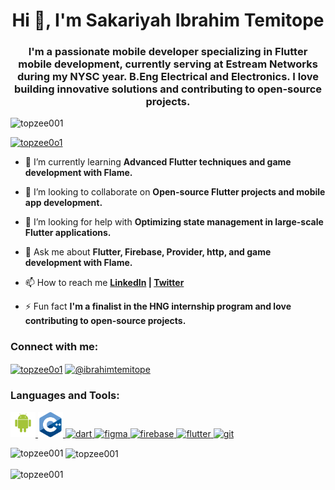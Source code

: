 <h1 align="center">Hi 👋, I'm Sakariyah Ibrahim Temitope</h1>
<h3 align="center">I'm a passionate mobile developer specializing in Flutter mobile development, currently serving at Estream Networks during my NYSC year. B.Eng Electrical and Electronics. I love building innovative solutions and contributing to open-source projects.</h3>

<p align="left"> <img src="https://komarev.com/ghpvc/?username=topzee001&label=Profile%20views&color=0e75b6&style=flat" alt="topzee001" /> </p>

<p align="left"> <a href="https://twitter.com/topzee0o1" target="blank"><img src="https://img.shields.io/twitter/follow/topzee0o1?logo=twitter&style=for-the-badge" alt="topzee0o1" /></a> </p>

- 🌱 I’m currently learning **Advanced Flutter techniques and game development with Flame.**

- 👯 I’m looking to collaborate on **Open-source Flutter projects and mobile app development.**

- 🤝 I’m looking for help with **Optimizing state management in large-scale Flutter applications.**

- 💬 Ask me about **Flutter, Firebase, Provider, http, and game development with Flame.**

- 📫 How to reach me **[LinkedIn](https://www.linkedin.com/in/ibrahim-sakariyah-071380183/) | [Twitter](https://x.com/Topzee0o1)**

- ⚡ Fun fact **I'm a finalist in the HNG internship program and love contributing to open-source projects.**

<h3 align="left">Connect with me:</h3>
<p align="left">
<a href="https://twitter.com/topzee0o1" target="blank"><img align="center" src="https://raw.githubusercontent.com/rahuldkjain/github-profile-readme-generator/master/src/images/icons/Social/twitter.svg" alt="topzee0o1" height="30" width="40" /></a>
<a href="https://medium.com/@ibrahimtemitope" target="blank"><img align="center" src="https://raw.githubusercontent.com/rahuldkjain/github-profile-readme-generator/master/src/images/icons/Social/medium.svg" alt="@ibrahimtemitope" height="30" width="40" /></a>
</p>

<h3 align="left">Languages and Tools:</h3>
<p align="left"> <a href="https://developer.android.com" target="_blank" rel="noreferrer"> <img src="https://raw.githubusercontent.com/devicons/devicon/master/icons/android/android-original-wordmark.svg" alt="android" width="40" height="40"/> </a> <a href="https://www.w3schools.com/cpp/" target="_blank" rel="noreferrer"> <img src="https://raw.githubusercontent.com/devicons/devicon/master/icons/cplusplus/cplusplus-original.svg" alt="cplusplus" width="40" height="40"/> </a> <a href="https://dart.dev" target="_blank" rel="noreferrer"> <img src="https://www.vectorlogo.zone/logos/dartlang/dartlang-icon.svg" alt="dart" width="40" height="40"/> </a> <a href="https://www.figma.com/" target="_blank" rel="noreferrer"> <img src="https://www.vectorlogo.zone/logos/figma/figma-icon.svg" alt="figma" width="40" height="40"/> </a> <a href="https://firebase.google.com/" target="_blank" rel="noreferrer"> <img src="https://www.vectorlogo.zone/logos/firebase/firebase-icon.svg" alt="firebase" width="40" height="40"/> </a> <a href="https://flutter.dev" target="_blank" rel="noreferrer"> <img src="https://www.vectorlogo.zone/logos/flutterio/flutterio-icon.svg" alt="flutter" width="40" height="40"/> </a> <a href="https://git-scm.com/" target="_blank" rel="noreferrer"> <img src="https://www.vectorlogo.zone/logos/git-scm/git-scm-icon.svg" alt="git" width="40" height="40"/> </a> </p>

<p><img align="left" src="https://github-readme-stats.vercel.app/api/top-langs?username=topzee001&show_icons=true&locale=en&layout=compact" alt="topzee001" /></p>

<p>&nbsp;<img align="center" src="https://github-readme-stats.vercel.app/api?username=topzee001&show_icons=true&locale=en" alt="topzee001" /></p>

<p><img align="center" src="https://github-readme-streak-stats.herokuapp.com/?user=topzee001&" alt="topzee001" /></p>
